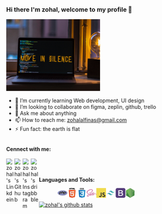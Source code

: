 ### Hi there I'm zohal, welcome to my profile 👋

<img alt="zohal's" width="50%" style="max-width:100%;" src="img/github.jpg" />

- 🌱 I’m currently learning Web development, UI design
- 👯 I’m looking to collaborate on figma, zeplin, github, trello
- 💬 Ask me about anything
- 📫 How to reach me: zohalalfinas@gmail.com
- ⚡ Fun fact: the earth is flat
  <br/>
  <br/>

**Cennect with me:**
<br/>
<br/>
<a href="https://www.linkedin.com/in/zohal-alfinas-810003194/">
<img align="left" alt="zohal's Linkdein" width="22px" src="https://cdn.jsdelivr.net/npm/simple-icons@v3/icons/linkedin.svg" />
</a>
<a href="https://github.com/zohalalfinas">
<img align="left" alt="zohal's Github" width="22px" src="https://cdn.jsdelivr.net/npm/simple-icons@v3/icons/github.svg" />
</a>
<a href="https://instagram.com/alfinas.id/">
<img align="left" alt="zohal's Instagram" width="22px" src="https://cdn.jsdelivr.net/npm/simple-icons@v3/icons/instagram.svg" />
</a>
<a href="https://dribbble.com/alfinas_id">
<img align="left" alt="zohal's dribbble" width="22px" src="https://cdn.jsdelivr.net/npm/simple-icons@v3/icons/dribbble.svg" />
</a>
<br/>
<br/>

**Languages and Tools:**

<p>
    <a target="_blank" href="#" rel="noopener noreferrer">
        <img align="left" alt="php" style="max-width:100%;margin-left:50px;" width="26px" src="https://raw.githubusercontent.com/github/explore/80688e429a7d4ef2fca1e82350fe8e3517d3494d/topics/php/php.png">
    </a>
</p>
<p>
    <a target="_blank" href="#" rel="noopener noreferrer">
        <img align="left" alt="html" style="max-width:100%;" width="26px" src="https://raw.githubusercontent.com/github/explore/80688e429a7d4ef2fca1e82350fe8e3517d3494d/topics/html/html.png">
    </a>
</p>
<p>
    <a target="_blank" href="#" rel="noopener noreferrer">
        <img align="left" alt="css" style="max-width:100%;" width="26px" src="https://raw.githubusercontent.com/github/explore/80688e429a7d4ef2fca1e82350fe8e3517d3494d/topics/css/css.png">
    </a>
</p>
<p>
    <a target="_blank" href="#" rel="noopener noreferrer">
        <img align="left" alt="sass" style="max-width:100%;" width="26px" src="https://raw.githubusercontent.com/github/explore/80688e429a7d4ef2fca1e82350fe8e3517d3494d/topics/sass/sass.png">
    </a>
</p>
<p>
    <a target="_blank" href="#" rel="noopener noreferrer">
        <img align="left" alt="javascript" style="max-width:100%;" width="26px" src="https://raw.githubusercontent.com/github/explore/80688e429a7d4ef2fca1e82350fe8e3517d3494d/topics/javascript/javascript.png">
    </a>
</p>
<p>
    <a target="_blank" href="#" rel="noopener noreferrer">
        <img align="left" alt="tailwind" style="max-width:100%;" width="26px" src="https://raw.githubusercontent.com/github/explore/80688e429a7d4ef2fca1e82350fe8e3517d3494d/topics/tailwind/tailwind.png">
    </a>
</p>
<p>
    <a target="_blank" href="#" rel="noopener noreferrer">
       <img align="left" alt="bootstrap" style="max-width:100%;" width="26px" src="https://raw.githubusercontent.com/github/explore/80688e429a7d4ef2fca1e82350fe8e3517d3494d/topics/bootstrap/bootstrap.png">
    </a>
</p>
<p>
    <a target="_blank" href="#" rel="noopener noreferrer">
        <img align="left" alt="nodejs" style="max-width:100%;" width="26px" src="https://raw.githubusercontent.com/github/explore/80688e429a7d4ef2fca1e82350fe8e3517d3494d/topics/nodejs/nodejs.png">
    </a>
</p>
<br/>
<br/>
<a href="https://github.com/zohalalfinas">
   <img align="center" src="https://github-readme-stats.vercel.app/api?username=zohalalfinas&show_icons=true&theme=light&line_height=27" alt="zohal's github stats"/>
</a>
